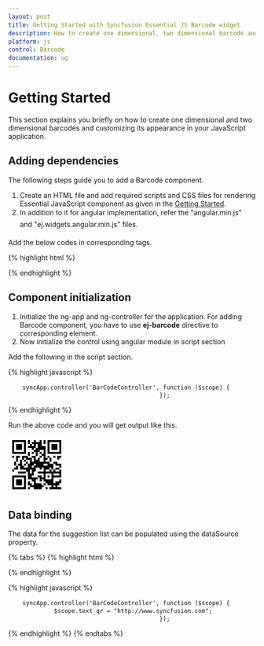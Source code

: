 ```yaml
---
layout: post
title: Getting Started with Syncfusion Essential JS Barcode widget
description: How to create one dimensional, two dimensional barcode and customizing the appearance of it.
platform: js
control: Barcode
documentation: ug
---
```


# Getting Started

This section explains you briefly on how to create one dimensional and two dimensional barcodes and customizing its appearance in your JavaScript application.

## Adding dependencies
The following steps guide you to add a Barcode component.
1.	Create an HTML file and add required scripts and CSS files for rendering Essential JavaScript component as given in the [Getting Started](https://help.syncfusion.com/js/angularjs).
2.	In addition to it for angular implementation, refer the "angular.min.js" and "ej.widgets.angular.min.js" files.

Add the below codes in corresponding tags.

{% highlight html %}

<html ng-app="syncApp">
<head>
    <title>Simple Barcode</title>
    <!-- Add Scripts and CSS for rendering Essential JS components -->
    <link href="css/default-theme/ej.widgets.all.min.css" rel="stylesheet" />
    <script src="scripts/jquery-1.11.3.min.js"></script>
    <script src="scripts/angular.min.js"></script>
    <script src="scripts/ej.web.all.min.js"></script>
    <script src="scripts/ej.widget.angular.min.js"></script>
</head>
<body>
    <div ng-controller="BarcodeCtrl">
        <div id="barcode" ej-barcode e-text="http://www.syncfusion.com">
        </div>
    </div>
</body>
</html>

{% endhighlight %}

## Component initialization

1.	Initialize the ng-app and ng-controller for the application. For adding Barcode component, you have to use **ej-barcode** directive to corresponding element.
2.	Now initialize the control using angular module in script section
 
Add the following in the script section.

{% highlight javascript %}

        syncApp.controller('BarCodeController', function ($scope) {
                                               });

{% endhighlight %}

Run the above code and you will get output like this.

![](getting-started-images\default.png)

## Data binding

The data for the suggestion list can be populated using the dataSource property. 

{% tabs %}
{% highlight html %}

<html ng-app="syncApp">
<head>
    <title>Simple Barcode</title>
    <!-- Add Scripts and CSS for rendering Essential JS components -->
    <link href="css/default-theme/ej.widgets.all.min.css" rel="stylesheet" />
    <script src="scripts/jquery-1.11.3.min.js"></script>
    <script src="scripts/angular.min.js"></script>
    <script src="scripts/ej.web.all.min.js"></script>
    <script src="scripts/ej.widget.angular.min.js"></script>
</head>
<body>
    <div ng-controller="BarcodeCtrl">
        <div id="barcode" ej-barcode e-text="text_qr">
        </div>
    </div>
</body>
</html>

{% endhighlight %}

{% highlight javascript %}

        syncApp.controller('BarCodeController', function ($scope) {
			     $scope.text_qr = "http://www.syncfusion.com";
                                               });

{% endhighlight %}
{% endtabs %}